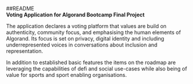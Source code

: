 
##README  
**Voting Application for Algorand Bootcamp Final Project**  

The application declares a voting  platform that values are build on authenticity, community focus, and emphasising the human elements of Algorand. 
Its focus is set on privacy, digital identity and including underrepresented voices in conversations about inclusion and representation.

In addition to established basic features the items on the roadmap are leveraging the capabilities of defi and social use-cases while also being of value for sports and sport enabling organisations.
